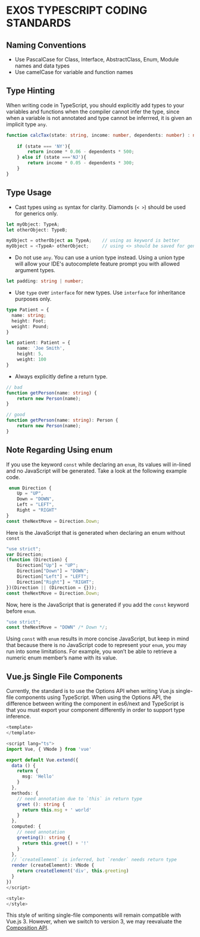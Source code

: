 # EXOS TYPESCRIPT CODING STANDARDS

## Naming Conventions
* Use PascalCase for Class, Interface, AbstractClass, Enum, Module names and data types
* Use camelCase for variable and function names

## Type Hinting

When writing code in TypeScript, you should explicitly add types to your variables and functions when the compiler cannot infer the type, since when a variable is not annotated and type cannot be inferrred, it is given an implicit type `any`.

````typescript
function calcTax(state: string, income: number, dependents: number) : number {
 
    if (state === 'NY'){
        return income * 0.06 - dependents * 500;
    } else if (state ==='NJ'){
        return income * 0.05 - dependents * 300;
    }
}
````
## Type Usage
* Cast types using `as` syntax for clarity.  Diamonds (`< >`) should be used for generics only.
```typescript
let myObject: TypeA;
let otherObject: TypeB;

myObject = otherObject as TypeA;    // using as keyword is better
myObject = <TypeA> otherObject;     // using <> should be saved for generics
```
* Do not use `any`.  You can use a union type instead.  Using a union type will allow your IDE's autocomplete feature prompt you with allowed argument types.
````typescript
let padding: string | number;
````
* Use `type` over `interface` for new types.  Use `interface` for inheritance purposes only.  
````typescript
type Patient = {
  name: string;
  height: Foot;
  weight: Pound;
}

let patient: Patient = {
    name: 'Joe Smith',
    height: 5,
    weight: 100
}

````
* Always explicitly define a return type.
```typescript
// bad
function getPerson(name: string) {
    return new Person(name);
}

// good
function getPerson(name: string): Person {
    return new Person(name);
}
```
## Note Regarding Using enum
If you use the keyword `const` while declaring an `enum`, its values will in-lined and no JavaScript will be generated.  Take a look at the following example code.
```typescript
 enum Direction {
    Up = "UP",
    Down = "DOWN",
    Left = "LEFT",
    Right = "RIGHT"
}
const theNextMove = Direction.Down;
```

Here is the JavaScript that is generated when declaring an enum without `const`
````typescript
"use strict";
var Direction;
(function (Direction) {
    Direction["Up"] = "UP";
    Direction["Down"] = "DOWN";
    Direction["Left"] = "LEFT";
    Direction["Right"] = "RIGHT";
})(Direction || (Direction = {}));
const theNextMove = Direction.Down;
````
Now, here is the JavaScript that is generated if you add the `const` keyword before `enum`.
````typescript
"use strict";
const theNextMove = "DOWN" /* Down */;
````
Using `const` with `enum` results in more concise JavaScript, but keep in mind that because there is no JavaScript code to represent your `enum`, you may run into some limitations. For example, you won’t be able to retrieve a numeric enum member’s name with its value.
## Vue.js Single File Components

Currently, the standard is to use the Options API when writing Vue.js single-file components using TypeScript.  When using the Options API, the difference between writing the component in es6/next and TypeScript is that you must export your component differently in order to support type inference.

```typescript
<template>
</template>

<script lang="ts">
import Vue, { VNode } from 'vue'

export default Vue.extend({
  data () {
    return {
      msg: 'Hello'
    }
  },
  methods: {
    // need annotation due to `this` in return type
    greet (): string {
      return this.msg + ' world'
    }
  },
  computed: {
    // need annotation
    greeting(): string {
      return this.greet() + '!'
    }
  },
  // `createElement` is inferred, but `render` needs return type
  render (createElement): VNode {
    return createElement('div', this.greeting)
  }
})
</script>

<style>
</style>
```
This style of writing single-file components will remain compatible with Vue.js 3.  However, when we switch to version 3, we may reevaluate the [Composition API](https://vue-composition-api-rfc.netlify.com/).  
